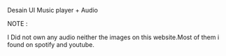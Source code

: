 Desain UI Music player + Audio

NOTE :

I Did not own any audio neither the images on this website.Most of them i found on spotify and youtube.
